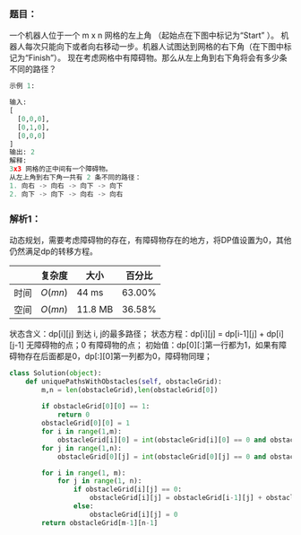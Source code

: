### 题目：
一个机器人位于一个 m x n 网格的左上角 （起始点在下图中标记为“Start” ）。
机器人每次只能向下或者向右移动一步。机器人试图达到网格的右下角（在下图中标记为“Finish”）。
现在考虑网格中有障碍物。那么从左上角到右下角将会有多少条不同的路径？

```python
示例 1:

输入:
[
  [0,0,0],
  [0,1,0],
  [0,0,0]
]
输出: 2
解释:
3x3 网格的正中间有一个障碍物。
从左上角到右下角一共有 2 条不同的路径：
1. 向右 -> 向右 -> 向下 -> 向下
2. 向下 -> 向下 -> 向右 -> 向右
```

### 解析1：
动态规划，需要考虑障碍物的存在，有障碍物存在的地方，将DP值设置为0，其他仍然满足dp的转移方程。

|  |复杂度|大小|百分比|
|--|--|--|--|
|时间|$O(mn)$|44 ms|63.00%|
|空间|$O(mn)$|11.8 MB|36.58%|

状态含义：dp[i][j] 到达 i, j的最多路径；
状态方程：dp[i][j] = dp[i-1][j] + dp[i][j-1] 无障碍物的点；0 有障碍物的点；
初始值：dp[0][:]第一行都为1，如果有障碍物存在后面都是0，dp[:][0]第一列都为0，障碍物同理；

```python
class Solution(object):
    def uniquePathsWithObstacles(self, obstacleGrid):
        m,n = len(obstacleGrid),len(obstacleGrid[0])
        
        if obstacleGrid[0][0] == 1:
            return 0
        obstacleGrid[0][0] = 1
        for i in range(1,m):
            obstacleGrid[i][0] = int(obstacleGrid[i][0] == 0 and obstacleGrid[i-1][0] == 1)
        for j in range(1,n):
            obstacleGrid[0][j] = int(obstacleGrid[0][j] == 0 and obstacleGrid[0][j-1] == 1)

        for i in range(1, m):
            for j in range(1, n):
                if obstacleGrid[i][j] == 0:
                    obstacleGrid[i][j] = obstacleGrid[i-1][j] + obstacleGrid[i][j-1]
                else:
                    obstacleGrid[i][j] = 0
        return obstacleGrid[m-1][n-1]
```
